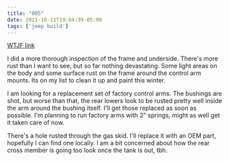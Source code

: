 ```yaml
---
title: "005"
date: 2021-10-11T19:04:39-05:00
tags: ['jeep build']
---
```

[WTJF link](https://wranglertjforum.com/threads/prndls-tj-build-ii-the-green-one.55717/post-980127)

I did a more thorough inspection of the frame and underside. There's more rust than I want to see, but so far nothing devastating. Some light areas on the body and some surface rust on the frame around the control arm mounts. Its on my list to clean it up and paint this winter.

I am looking for a replacement set of factory control arms. The bushings are shot, but worse than that, the rear lowers look to be rusted pretty well inside the arm around the bushing itself. I'll get those replaced as soon as possible. I'm planning to run factory arms with 2" springs, might as well get it taken care of now.

There's a hole rusted through the gas skid. I'll replace it with an OEM part, hopefully I can find one locally. I am a bit concerned about how the rear cross member is going too look once the tank is out, tbh.
